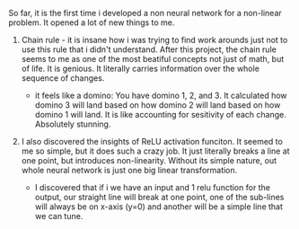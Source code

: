 So far, it is the first time i developed a non neural network for a non-linear problem. It opened a lot of new things to me.
1. Chain rule - it is insane how i was trying to find work arounds just not to use this rule that i didn't understand. After this project, the chain rule seems to me as one of the most beatiful concepts not just of math, but of life. It is genious. It literally carries information over the whole sequence of changes. 
    
    - it feels like a domino: You have domino 1, 2, and 3. It calculated how domino 3 will land based on how domino 2 will land based on how domino 1 will land. It is like accounting for sesitivity of each change. Absolutely stunning.

2. I also discovered the insights of ReLU activation funciton. It seemed to me so simple, but it does such a crazy job. It just literally breaks a line at one point, but introduces non-linearity. Without its simple nature, out whole neural network is just one big linear transformation.
    
    - I discovered that if i we have an input and 1 relu function for the output, our straight line will break at one point, one of the sub-lines will always be on x-axis (y=0) and another will be a simple line that we can tune.
    